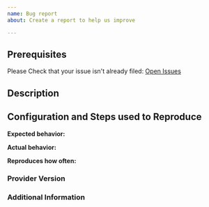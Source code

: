 ```yaml
---
name: Bug report
about: Create a report to help us improve

---
```


## Prerequisites

Please Check that your issue isn't already filed: [Open Issues](https://github.com/brittandeyoung/terraform-provider-awsteam/issues)

## Description

<!-- Description of the issue -->

## Configuration and Steps used to Reproduce

**Expected behavior:**

<!-- What you expect to happen -->

**Actual behavior:**

<!-- What actually happens -->

**Reproduces how often:**

<!-- What percentage of the time does it reproduce? -->

### Provider Version


### Additional Information

<!-- Any additional information, configuration or data that might be necessary to reproduce the issue. -->
